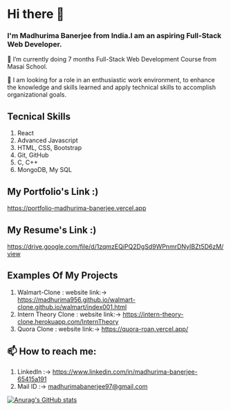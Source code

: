 # Hi there 👋

### I'm Madhurima Banerjee from India.I am an aspiring Full-Stack Web Developer.

🌱 I’m currently doing 7 months Full-Stack Web Development Course from Masai School.

👯 I am looking for a role in an enthusiastic work environment, to enhance the knowledge and skills learned and apply technical skills to accomplish organizational goals.
<!--
**MADHURIMA956/Madhurima956** is a ✨ _special_ ✨ repository because its `README.md` (this file) appears on your GitHub profile.

Here are some ideas to get you started:

- 🔭 I’m currently working on ...
- 
- 
- 🤔 I’m looking for help with ...
- 💬 Ask me about ...
- 📫 How to reach me: ...
- 😄 Pronouns: ...
- ⚡ Fun fact: ...
-->
## Tecnical Skills
1. React
2. Advanced Javascript
3. HTML, CSS, Bootstrap
4. Git, GitHub
5. C, C++
6. MongoDB, My SQL

## My Portfolio's Link :)
https://portfolio-madhurima-banerjee.vercel.app

## My Resume's Link :)
https://drive.google.com/file/d/1zqmzEQiPQ2DgSd9WPnmrDNyIBZt5D6zM/view

## Examples Of My Projects

1. Walmart-Clone :
    website link:-> https://madhurima956.github.io/walmart-clone.github.io/walmart/index001.html
2. Intern Theory Clone : 
    website link:-> https://intern-theory-clone.herokuapp.com/InternTheory
3. Quora Clone : 
    website link:-> https://quora-roan.vercel.app/   
 

## 📫 How to reach me:
  1. LinkedIn :-> https://www.linkedin.com/in/madhurima-banerjee-65415a191
  2. Mail ID :-> madhurimabanerjee97@gmail.com

[![Anurag's GitHub stats](https://github-readme-stats.vercel.app/api?username=MADHURIMA956)](https://github.com/anuraghazra/github-readme-stats)
